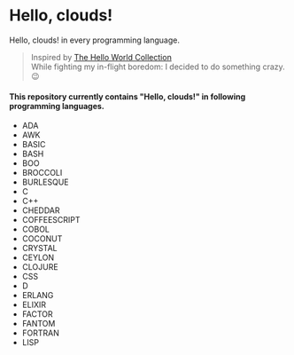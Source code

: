 # Hello, clouds!
Hello, clouds! in every programming language.<br >
> Inspired by [The Hello World Collection](https://helloworldcollection.github.io/) <br >
While fighting my in-flight boredom: I decided to do something crazy.:wink: <br >
#### This repository currently contains "Hello, clouds!" in following programming languages.
- ADA
- AWK
- BASIC
- BASH
- BOO
- BROCCOLI
- BURLESQUE
- C
- C++
- CHEDDAR
- COFFEESCRIPT
- COBOL
- COCONUT
- CRYSTAL
- CEYLON
- CLOJURE
- CSS
- D
- ERLANG
- ELIXIR
- FACTOR
- FANTOM
- FORTRAN
- LISP
